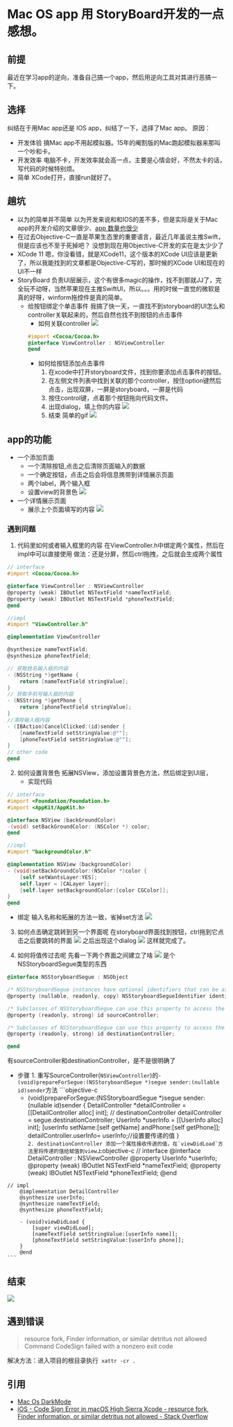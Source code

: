 # Mac OS app 用 StoryBoard开发的一点感想。
## 前提
最近在学习app的逆向，准备自己搞一个app，然后用逆向工具对其进行恶搞一下。

## 选择
纠结在于用Mac app还是 IOS app，纠结了一下，选择了Mac app。
原因：
- 开发体验
    搞Mac app不用起模拟器。15年的阉割版的Mac跑起模拟器来那叫一个吵和卡。
- 开发效率
    电脑不卡，开发效率就会高一点，主要是心情会好，不然太卡的话，写代码的时候特别烦。
- 简单
    XCode打开，直接run就好了。
## 趟坑
- 以为的简单并不简单
    以为开发来说和和IOS的差不多，但是实际是关于Mac app的开发介绍的文章很少、[app 数量也很少](https://juejin.im/post/596d4cbe6fb9a06bc86e78c0)
- 在过去Objective-C一直是苹果生态里的重要语言，最近几年虽说主推Swift，但是应该也不至于死掉吧？
    没想到现在用Objective-C开发的实在是太少少了
- XCode 11
    嗯，你没看错，就是XCode11，这个版本的XCode UI应该是更新了，所以我能找到的文章都是Objective-C写的，那时候的XCode UI和现在的UI不一样
- StoryBoard
    负责UI层展示，这个有很多magic的操作，找不到那就JJ了，完全玩不动呀，当然苹果现在主推SwiftUI，所以。。。用的时候一直觉的微软是真的好呀，winform拖控件是真的简单。
    - 给按钮绑定个单击事件
        我搞了快一天，一直找不到storyboard的UI怎么和controller关联起来的，然后自然也找不到按钮的点击事件
        - 如何关联controller
        ![](./images/Xcode-add-controller-for-view.png)
        ```objective-c
        #import <Cocoa/Cocoa.h>
        @interface ViewController : NSViewController
        @end
        ```
        - 如何给按钮添加点击事件
          1. 在xcode中打开storyboard文件，找到你要添加点击事件的按钮。
          2. 在左侧文件列表中找到关联的那个controller，按住option键然后点击，出现双屏，一屏是storyboard，一屏是代码
          3. 按住control键，点着那个按钮拖向代码文件。
          4. 出现dialog，填上你的内容
            ![](./images/add-click-for-button.png)
          5. 结束
          简单的gif
          ![](./images/720p.gif)

## app的功能
  - 一个添加页面
    - 一个清除按钮,点击之后清除页面输入的数据
    - 一个确定按钮，点击之后会将信息携带到详情展示页面
    - 两个label，两个输入框
    - 设置view的背景色
    ![](./images/create.png)
  - 一个详情展示页面
    - 展示上个页面填写的内容
    ![](./images/detail.png)
### 遇到问题
1. 代码里如何或者输入框里的内容
在ViewController.h中绑定两个属性，然后在impl中可以直接使用
做法：还是分屏，然后ctrl拖拽，之后就会生成两个属性
```objective-c
// interface
#import <Cocoa/Cocoa.h>

@interface ViewController : NSViewController
@property (weak) IBOutlet NSTextField *nameTextField;
@property (weak) IBOutlet NSTextField *phoneTextField;
@end

//impl
#import "ViewController.h"

@implementation ViewController

@synthesize nameTextField;
@synthesize phoneTextField;

// 获取姓名输入框的内容
- (NSString *)getName {
    return [nameTextField stringValue];
}
// 获取手机号输入框的内容
- (NSString *)getPhone {
    return [phoneTextField stringValue];
}
//清除输入框内容
- (IBAction)CancelClicked:(id)sender {
    [nameTextField setStringValue:@""];
    [phoneTextField setStringValue:@""];
}
// other code
@end

```
2. 如何设置背景色
拓展NSView，添加设置背景色方法，然后绑定到UI层，
    * 实现代码
```objective-c
// interface
#import <Foundation/Foundation.h>
#import <AppKit/AppKit.h>

@interface NSView (backGroundColor)
-(void) setBackGroundColor: (NSColor *) color;
@end

//impl
#import "backgroundColor.h"

@implementation NSView (backgroundColor)
- (void)setBackGroundColor:(NSColor *)color {
    [self setWantsLayer:YES];
    self.layer = [CALayer layer];
    [self.layer setBackgroundColor:[color CGColor]];
}
@end
```
  * 绑定
输入名称和拓展的方法一致，省掉set方法
![](./images/add-bg-color.png)
3. 如何点击确定跳转到另一个界面呢
在storyboard界面找到按钮，ctrl拖到它点击之后要跳转的界面
![](./images/bind-view-jump.gif)
之后出现这个dialog
![](./images/dialog-type.png)
这样就完成了。

4. 如何将值传过去呢
先看一下两个界面之间建立了啥
![](./images/jump.png)
是个NSStoryboardSegue类型的东西
```objective-c
@interface NSStoryboardSegue : NSObject

/* NSStoryboardSegue instances have optional identifiers that can be assigned in Interface Builder. These identifiers can be used in overrides of -[NSViewController prepareForSegue:sender:] to differentiate segues. */
@property (nullable, readonly, copy) NSStoryboardSegueIdentifier identifier;

/* Subclasses of NSStoryboardSegue can use this property to access the source view or window controller that is being segued away from. */
@property (readonly, strong) id sourceController;

/* Subclasses of NSStoryboardSegue can use this property to access the destination view or window controller that's being segued to. This property is also essential for overrides of -[NSViewController prepareForSegue:sender:], which is passed to the source view controller. This property allows the receiver of -[NSViewController prepareForSegue:sender:] to access and pass configuration data to the destination controller. */
@property (readonly, strong) id destinationController;

@end
```
有sourceController和destinationController，是不是很明确了
   - 步骤
    1. 重写SourceController(`NSViewController`)的`- (void)prepareForSegue:(NSStoryboardSegue *)segue sender:(nullable id)sender`方法
    ```objective-c
      - (void)prepareForSegue:(NSStoryboardSegue *)segue sender:(nullable id)sender {
            DetailController *detailController = [[DetailController alloc] init]; // destinationController
            detailController = segue.destinationController;
            UserInfo *userInfo = [[UserInfo alloc] init];
            [userInfo setName:[self getName] andPhone:[self getPhone]];
            detailController.userInfo= userInfo;//设置要传递的值
        }  
    ```
    2. destinationController
    添加一个属性接收传递的值，在`viewDidLoad`方法里将传递的值给赋值到view上
    ```objective-c
    // interface
        @interface DetailController : NSViewController
        @property UserInfo *userInfo;
        @property (weak) IBOutlet NSTextField *nameTextField;
        @property (weak) IBOutlet NSTextField *phoneTextField;
        @end


    // impl
        @implementation DetailController
        @synthesize userInfo;
        @synthesize nameTextField;
        @synthesize phoneTextField;

        - (void)viewDidLoad {
            [super viewDidLoad];
            [nameTextField setStringValue:[userInfo name]];
            [phoneTextField setStringValue:[userInfo phone]];
        }
        @end
    ```

## 结束

![](./images/demo-show.gif)

## 遇到错误
> resource fork, Finder information, or similar detritus not allowed
Command CodeSign failed with a nonzero exit code

解决方法：进入项目的根目录执行` xattr -cr .`
    

## 引用
* [Mac Os DarkMode](https://stackoverflow.com/questions/51672124/how-can-dark-mode-be-detected-on-macos-10-14)
* [iOS - Code Sign Error in macOS High Sierra Xcode - resource fork, Finder information, or similar detritus not allowed - Stack Overflow](https://stackoverflow.com/questions/39652867/code-sign-error-in-macos-high-sierra-xcode-resource-fork-finder-information)